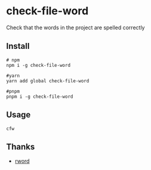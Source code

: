 # check-file-word

Check that the words in the project are spelled correctly

## Install

```shell
# npm
npm i -g check-file-word

#yarn
yarn add global check-file-word

#pnpm
pnpm i -g check-file-word
```

## Usage

```shell
cfw 
```

## Thanks

- [rword](https://github.com/xyfir/rword)
